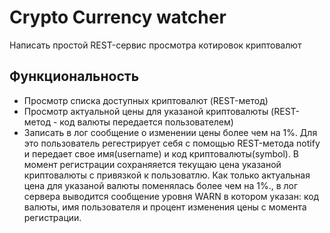 # Crypto Currency watcher

Написать простой REST-сервис просмотра котировок криптовалют

## Функциональность

* Просмотр списка доступных криптовалют (REST-метод)
* Просмотр актуальной цены для указаной криптовалюты (REST-метод - код валюты передается пользователем)
* Записать в лог сообщение о изменении цены более чем на 1%. Для это пользователь регестрирует себя с помощью
  REST-метода notify и передает свое имя(username) и код криптовалюты(symbol). В момент регистрации cохраняяется текущаю
  цена указаной криптовалюты с привязкой к пользоватлю. Как только актуальная цена для указаной валюты поменялась более
  чем на 1%., в лог сервера выводится сообщение уровня WARN в котором указан: код валюты, имя пользователя и процент
  изменения цены с момента регистрации.

